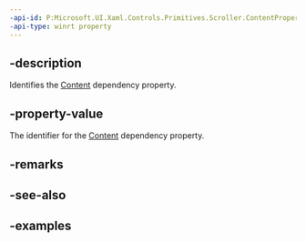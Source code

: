 ```yaml
---
-api-id: P:Microsoft.UI.Xaml.Controls.Primitives.Scroller.ContentProperty
-api-type: winrt property
---
```


## -description

Identifies the [Content](scroller_content.md) dependency property.

## -property-value

The identifier for the [Content](scroller_content.md) dependency property.

## -remarks

## -see-also

## -examples

